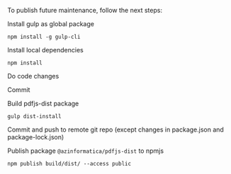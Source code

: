 To publish future maintenance, follow the next steps:

Install gulp as global package

```npm install -g gulp-cli```

Install local dependencies

```npm install```

Do code changes

Commit

Build pdfjs-dist package

```gulp dist-install```

Commit and push to remote git repo (except changes in package.json and package-lock.json)

Publish package `@azinformatica/pdfjs-dist` to npmjs

```npm publish build/dist/ --access public```
